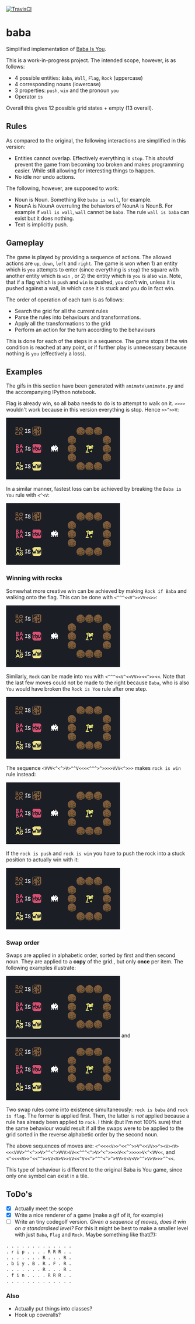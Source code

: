 [![TravisCI](https://travis-ci.org/MarcinKonowalczyk/baba.svg?branch=master&service=github)](https://travis-ci.org/MarcinKonowalczyk/baba?branch=master)

# baba
Simplified implementation of [Baba Is You](https://hempuli.com/baba/).

This is a work-in-progress project. The intended scope, however, is as follows:

- 4 possible entities: `Baba`, `Wall`, `Flag`, `Rock` (uppercase)
- 4 corresponding nouns (lowercase)
- 3 properties: `push`, `win` and the pronoun `you`
- Operator `is`
  
Overall this gives 12 possible grid states + empty (13 overall).

## Rules

As compared to the original, the following interactions are simplified in this version:

- Entities cannot overlap. Effectively everything is `stop`. This *should* prevent the game from becoming too broken and makes programming easier. While still allowing for interesting things to happen.
- No idle nor undo actions.

The following, however, are supposed to work:

- Noun is Noun. Something like `baba is wall`, for example.
- NounA is NounA overruling the behaviors of NounA is NounB. For example if `wall is wall`, `wall` cannot be `baba`. The rule `wall is baba` can exist but it does nothing.
- Text is implicitly push.

## Gameplay

The game is played by providing a sequence of actions. The allowed actions are `up`, `down`, `left` and `right`. The game is won when 1) an entity which is `you` attempts to enter (since everything is `stop`) the square with another entity which is `win` , or 2) the entity which is `you` is also `win`. Note, that if a flag which is `push` and `win` is pushed, `you` don't win, unless it is pushed against a wall, in which case it is stuck and you do in fact win.

The order of operation of each turn is as follows:
  
- Search the grid for all the current rules
- Parse the rules into behaviours and transformations.
- Apply all the transformations to the grid
- Perform an action for the turn according to the behaviours
  
This is done for each of the steps in a sequence. The game stops if the win condition is reached at any point, or if further play is unnecessary because nothing is `you` (effectively a loss).

## Examples

The gifs in this section have been generated with `animate\animate.py` and the accompanying IPython notebook.

Flag is already win, so all baba needs to do is to attempt to walk on it. `>>>>` wouldn't work because in this version everything is stop. Hence `>>^>>V`:

![fastest_win](./animation/fastest_win.gif)

In a similar manner, fastest loss can be achieved by breaking the `Baba is You` rule with `<^<V`:

![fastest_loss](./animation/fastest_loss.gif)

### Winning with rocks

Somewhat more creative win can be achieved by making `Rock if Baba` and walking onto the flag. This can be done with `<^^^<<V^>>VV<<>>`:

![rock_is_baba](./animation/rock_is_baba.gif)

Similarly, `Rock` can be made into `You` with `<^^^<<V^<<VV>><<^>><<`. Note that the last few moves could not be made to the right because `Baba`, who is also `You` would have broken the `Rock is You` rule after one step.

![rock_is_you](./animation/rock_is_you.gif)

The sequence `<VVV<^<^>V>^^V<<<<^^^>^>>>>VVV<^>>>` makes `rock is win` rule instead:

![rock_is_win](./animation/rock_is_win.gif)

If the `rock is push` and `rock is win` you have to push the rock into a stuck position to actually win with it:

![rock_is_win_and_push](./animation/rock_is_win_and_push.gif)

### Swap order

Swaps are applied in alphabetic order, sorted by first and then second noun. They are applied to a **copy** of the grid., but only **once** per item. The following examples illustrate:

![rules_act_alphabetically_1](./animation/rules_act_alphabetically_1.gif)
and
![rules_act_alphabetically_2](./animation/rules_act_alphabetically_2.gif)

Two swap rules come into existence simultaneously: `rock is baba` and `rock is flag`. The former is applied first. Then, the latter is *not* applied because a rule has already been applied to `rock`. I think (but I'm not 100% sure) that the same behaviour would result if all the swaps were to be applied to the grid sorted in the reverse alphabetic order by the second noun.

The above sequences of moves are: `<^<<<<V>>^<<^^>>V^<<VV>>^><V><V><<<VVV>^^<^>>V>^^<^>VVV>VV<<^^^<^>V>^<^>><<V<<^>>>>>V<^<VV<<`, and `<^<<<<V>>^<<^^>>VV<V>V>>VV<<^V<<^>^^^<^>^>VV>V<V<V>^^>V>V>>>^^<<`.

This type of behaviour is different to the original Baba is You game, since only one symbol can exist in a tile.

## ToDo's

- [x] Actually meet the scope
- [x] Write a nice renderer of a game (make a gif of it, for example)
- [ ] Write an tiny codegolf version. _Given a sequence of moves, does it win on a standardised level?_ For this it might be best to make a smaller level with just `Baba`, `Flag` and `Rock`. Maybe something like that(?):

```
. . . . . . . . . . . . .
. r i p . . . . R R R . .
. . . . . . . R . . . R .
. b i y . B . R . F . R .
. . . . . . . R . . . R .
. f i n . . . . R R R . .
. . . . . . . . . . . . .
```

### Also

- Actually put things into classes?
- Hook up coveralls?


